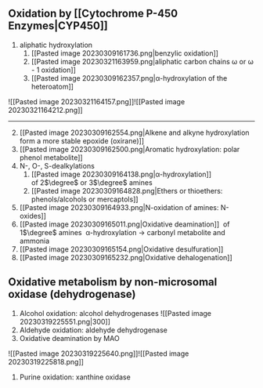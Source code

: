 ## Oxidation by [[Cytochrome P-450 Enzymes|CYP450]]
1. aliphatic hydroxylation ​
	1. [[Pasted image 20230309161736.png|benzylic oxidation]]
	2. [[Pasted image 20230321163959.png|aliphatic carbon chains ​ω or ω - 1 oxidation]]
	3. [[Pasted image 20230309162357.png|α-hydroxylation of the heteroatom]]

![[Pasted image 20230321164157.png]]![[Pasted image 20230321164212.png]]

---
2. [[Pasted image 20230309162554.png|Alkene and alkyne hydroxylation ​form a more stable epoxide (oxirane)]]
3. [[Pasted image 20230309162500.png|Aromatic hydroxylation:​ polar phenol metabolite]]
4. N-, O-, S-dealkylations
	1. [[Pasted image 20230309164138.png|α-hydroxylation]] of 2$\degree$ or 3$\degree$ amines
	2. [[Pasted image 20230309164828.png|Ethers or thioethers: phenols/alcohols or mercaptols​​]]
5. [[Pasted image 20230309164933.png|N-oxidation of amines: N-oxides]]
6. [[Pasted image 20230309165011.png|Oxidative deamination]]  of 1$\degree$ amines ​
	α-hydroxylation → carbonyl metabolite and ammonia​
7. [[Pasted image 20230309165154.png|Oxidative desulfuration]]
8. [[Pasted image 20230309165232.png|Oxidative dehalogenation]]
## Oxidative metabolism by non-microsomal oxidase (dehydrogenase)
1. Alcohol oxidation: alcohol dehydrogenases
![[Pasted image 20230319225551.png\|300]]
1. Aldehyde oxidation: aldehyde dehydrogenase
2. Oxidative deamination by MAO

![[Pasted image 20230319225640.png]]![[Pasted image 20230319225818.png]]
1. Purine oxidation: xanthine oxidase
